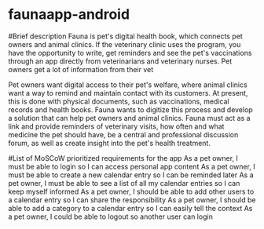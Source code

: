 # faunaapp-android

#Brief description
Fauna is pet's digital health book, which connects pet owners and animal clinics. If the veterinary clinic uses the program, you have the opportunity to write, get reminders and see the pet's vaccinations through an app directly from veterinarians and veterinary nurses. Pet owners get a lot of information from their vet 

Pet owners want digital access to their pet's welfare, where animal clinics want a way to remind and maintain contact with its customers. At present, this is done with physical documents, such as vaccinations, medical records and health books. Fauna wants to digitize this process and develop a solution that can help pet owners and animal clinics. Fauna must act as a link and provide reminders of veterinary visits, how often and what medicine the pet should have, be a central and professional discussion forum, as well as create insight into the pet's health treatment. 

#List of MoSCoW prioritized requirements for the app
As a pet owner, I must be able to login so I can access personal app content
As a pet owner, I must be able to create a new calendar entry so I can be reminded later
As a pet owner, I must be able to see a list of all my calendar entries so I can keep myself informed
As a pet owner, I should be able to add other users to a calendar entry so I can share the responsibility
As a pet owner, I should be able to add a category to a calendar entry so I can easily tell the context
As a pet owner, I could be able to logout so another user can login
